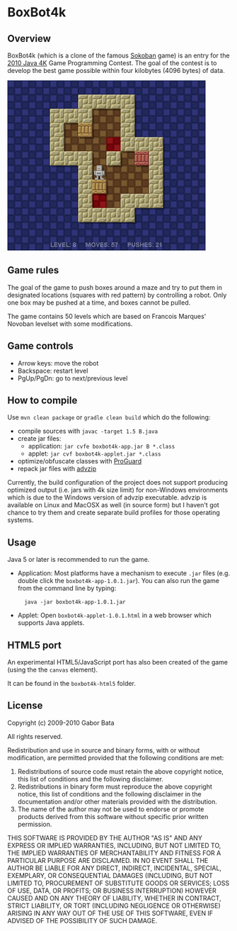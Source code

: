 BoxBot4k
========

Overview
--------
BoxBot4k (which is a clone of the famous [Sokoban](http://en.wikipedia.org/wiki/Sokoban) game) is an entry for the [2010 Java 4K](http://www.java4k.com/index.php?action=games&method=view&gid=281) Game Programming Contest. The goal of the contest is to develop the best game possible within four kilobytes (4096 bytes) of data.

![BoxBot4k](https://raw.githubusercontent.com/gaborbata/boxbot4k/master/resources/boxbot4k-screenshot.png)

Game rules
----------
The goal of the game to push boxes around a maze and try to put them in designated locations (squares with red pattern) by controlling a robot. Only one box may be pushed at a time, and boxes cannot be pulled.

The game contains 50 levels which are based on Francois Marques' Novoban levelset with some modifications.

Game controls
-------------
* Arrow keys: move the robot
* Backspace: restart level
* PgUp/PgDn: go to next/previous level

How to compile
--------------
Use `mvn clean package` or `gradle clean build` which do the following:

* compile sources with `javac -target 1.5 B.java`
* create jar files:
    * application: `jar cvfe boxbot4k-app.jar B *.class`
    * applet: `jar cvf boxbot4k-applet.jar *.class`
* optimize/obfuscate classes with [ProGuard](http://proguard.sourceforge.net/)
* repack jar files with [advzip](http://advancemame.sourceforge.net/comp-readme.html)

Currently, the build configuration of the project does not support producing optimized output (i.e. jars with 4k size limit) for non-Windows environments which is due to the Windows version of advzip executable.
advzip is available on Linux and MacOSX as well (in source form) but I haven't got chance to try them and create separate build profiles for those operating systems.

Usage
-----
Java 5 or later is recommended to run the game.

* Application: Most platforms have a mechanism to execute `.jar` files (e.g. double click the `boxbot4k-app-1.0.1.jar`).
  You can also run the game from the command line by typing:

        java -jar boxbot4k-app-1.0.1.jar

* Applet: Open `boxbot4k-applet-1.0.1.html` in a web browser which supports Java applets.

HTML5 port
----------
An experimental HTML5/JavaScript port has also been created of the game (using the the `canvas` element).

It can be found in the `boxbot4k-html5` folder.

License
-------
Copyright (c) 2009-2010 Gabor Bata

All rights reserved.

Redistribution and use in source and binary forms, with or without modification, are permitted provided that the following conditions are met:

1. Redistributions of source code must retain the above copyright notice, this list of conditions and the following disclaimer.
2. Redistributions in binary form must reproduce the above copyright notice, this list of conditions and the following disclaimer in the documentation and/or other materials provided with the distribution.
3. The name of the author may not be used to endorse or promote products derived from this software without specific prior written permission.

THIS SOFTWARE IS PROVIDED BY THE AUTHOR "AS IS" AND ANY EXPRESS OR IMPLIED WARRANTIES, INCLUDING, BUT NOT LIMITED TO, THE IMPLIED WARRANTIES OF MERCHANTABILITY AND FITNESS FOR A PARTICULAR PURPOSE ARE DISCLAIMED. IN NO EVENT SHALL THE AUTHOR BE LIABLE FOR ANY DIRECT, INDIRECT, INCIDENTAL, SPECIAL, EXEMPLARY, OR CONSEQUENTIAL DAMAGES (INCLUDING, BUT NOT LIMITED TO, PROCUREMENT OF SUBSTITUTE GOODS OR SERVICES; LOSS OF USE, DATA, OR PROFITS; OR BUSINESS INTERRUPTION) HOWEVER CAUSED AND ON ANY THEORY OF LIABILITY, WHETHER IN CONTRACT, STRICT LIABILITY, OR TORT (INCLUDING NEGLIGENCE OR OTHERWISE) ARISING IN ANY WAY OUT OF THE USE OF THIS SOFTWARE, EVEN IF ADVISED OF THE POSSIBILITY OF SUCH DAMAGE.
